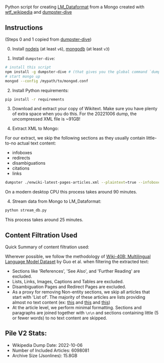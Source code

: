 # 

Python script for creating [LM_Dataformat](https://github.com/leogao2/lm_dataformat) from a Mongo created with [wtf_wikipedia](https://github.com/spencermountain/wtf_wikipedia) and [dumpster-dive](https://github.com/spencermountain/dumpster-dive)


## Instructions

(Steps 0 and 1 copied from [dumpster-dive](https://github.com/spencermountain/dumpster-dive))

0. Install [nodejs](https://nodejs.org/en/) (at least `v6`), [mongodb](https://docs.mongodb.com/manual/installation/) (at least `v3`)

1. Install ```dumpster-dive```:
```bash 
# install this script
npm install -g dumpster-dive # (that gives you the global command `dumpster`)
# start mongo up
mongod --config /mypath/to/mongod.conf
```

2. Install Python requirements:
```bash 
pip install -r requirements
```

3. Download and extract your copy of Wikitext. Make sure you have plenty of extra space when you do this. For the 20221006 dump, the uncompressed XML file is ~91GB! 

4. Extract XML to Mongo:

For our extract, we skip the following sections as they usually contain little-to-no actual text content:
- infoboxes
- redirects
- disambiguations
- citations
- links

```bash 
dumpster ./enwiki-latest-pages-articles.xml --plaintext=true --infoboxes=false --citations=false --categories=false --links=false
```

On a modern desktop CPU this process takes around 90 minutes. 

4. Stream data from Mongo to LM_Dataformat:

```bash
python stream_db.py
```

This process takes around 25 minutes. 

## Content Filtration Used

Quick Summary of content filtration used:

Wherever possible, we follow the methodology of [Wiki-40B: Multilingual Language Model Dataset](https://aclanthology.org/2020.lrec-1.297/) by Guo et al. when filtering the extracted text:

- Sections like 'References', 'See Also', and 'Further Reading' are excluded.
- Lists, Links, Images, Captions and Tables are excluded.
- Disambiguation Pages and Redirect Pages are excluded.
- As a proxy for removing Non-entity sections, we skip all articles that start with 'List of'. The majority of these articles are lists providing almost no text content (ex: [this](https://en.wikipedia.org/wiki/List_of_decades,_centuries,_and_millennia) and [this](https://en.wikipedia.org/wiki/List_of_cities_and_municipalities_in_the_Philippines) and [this](https://en.wikipedia.org/wiki/List_of_PC_games_(A)))
- At the article level, we perform minimal formatting. Sections and paragraphs are joined together with ```\n\n``` and sections containing little (5 or fewer words) to no text content are skipped. 



## Pile V2 Stats:

- Wikipedia Dump Date: 2022-10-06
- Number of Included Articles: 6098081
- Archive Size (Jsonlines): 15.8GB